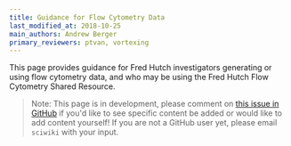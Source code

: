 ```yaml
---
title: Guidance for Flow Cytometry Data
last_modified_at: 2018-10-25
main_authors: Andrew Berger
primary_reviewers: ptvan, vortexing
---
```

This page provides guidance for Fred Hutch investigators generating or using flow cytometry data, and who may be using the Fred Hutch Flow Cytometry Shared Resource.

> Note: This page is in development, please comment on [this issue in GitHub](https://github.com/FredHutch/wiki/issues/156) if you'd like to see specific content be added or would like to add content yourself!  If you are not a GitHub user yet, please email `sciwiki` with your input.
